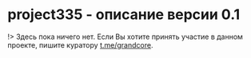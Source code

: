 # project335 - описание версии 0.1

!> Здесь пока ничего нет. Если Вы хотите принять участие в данном проекте, пишите куратору [t.me/grandcore](https://t.me/grandcore).
